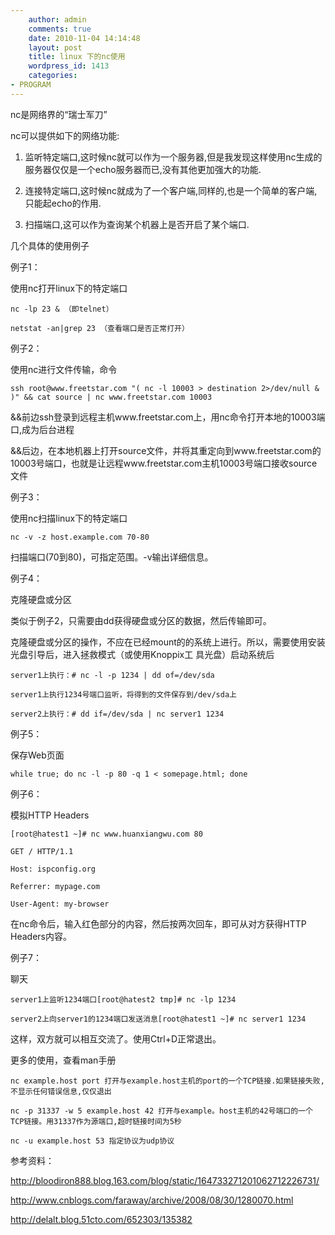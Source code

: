 ```yaml
---
    author: admin
    comments: true
    date: 2010-11-04 14:14:48
    layout: post
    title: linux 下的nc使用
    wordpress_id: 1413
    categories:
- PROGRAM
---
```


nc是网络界的“瑞士军刀”

nc可以提供如下的网络功能:

1) 监听特定端口,这时候nc就可以作为一个服务器,但是我发现这样使用nc生成的服务器仅仅是一个echo服务器而已,没有其他更加强大的功能.

2) 连接特定端口,这时候nc就成为了一个客户端,同样的,也是一个简单的客户端,只能起echo的作用.

3) 扫描端口,这可以作为查询某个机器上是否开启了某个端口.

几个具体的使用例子

例子1：

使用nc打开linux下的特定端口

    nc -lp 23 & （即telnet）

    netstat -an|grep 23 （查看端口是否正常打开）

例子2：

使用nc进行文件传输，命令

    ssh root@www.freetstar.com "( nc -l 10003 > destination 2>/dev/null & )" && cat source | nc www.freetstar.com 10003

&&前边ssh登录到远程主机www.freetstar.com上，用nc命令打开本地的10003端口,成为后台进程

&&后边，在本地机器上打开source文件，并将其重定向到www.freetstar.com的10003号端口，也就是让远程www.freetstar.com主机10003号端口接收source文件

例子3：

使用nc扫描linux下的特定端口

    nc -v -z host.example.com 70-80

扫描端口(70到80)，可指定范围。-v输出详细信息。

例子4：

克隆硬盘或分区

类似于例子2，只需要由dd获得硬盘或分区的数据，然后传输即可。

克隆硬盘或分区的操作，不应在已经mount的的系统上进行。所以，需要使用安装光盘引导后，进入拯救模式（或使用Knoppix工 具光盘）启动系统后

    server1上执行：# nc -l -p 1234 | dd of=/dev/sda

    server1上执行1234号端口监听，将得到的文件保存到/dev/sda上

    server2上执行：# dd if=/dev/sda | nc server1 1234

例子5：

保存Web页面

    while true; do nc -l -p 80 -q 1 < somepage.html; done

例子6：

模拟HTTP Headers

    [root@hatest1 ~]# nc www.huanxiangwu.com 80

    GET / HTTP/1.1

    Host: ispconfig.org

    Referrer: mypage.com

    User-Agent: my-browser

在nc命令后，输入红色部分的内容，然后按两次回车，即可从对方获得HTTP Headers内容。

例子7：

聊天

    server1上监听1234端口[root@hatest2 tmp]# nc -lp 1234

    server2上向server1的1234端口发送消息[root@hatest1 ~]# nc server1 1234

这样，双方就可以相互交流了。使用Ctrl+D正常退出。

更多的使用，查看man手册

    nc example.host port 打开与example.host主机的port的一个TCP链接.如果链接失败,不显示任何错误信息,仅仅退出

    nc -p 31337 -w 5 example.host 42 打开与example。host主机的42号端口的一个TCP链接。用31337作为源端口,超时链接时间为5秒

    nc -u example.host 53 指定协议为udp协议

参考资料：

http://bloodiron888.blog.163.com/blog/static/164733271201062712226731/

http://www.cnblogs.com/faraway/archive/2008/08/30/1280070.html

http://delalt.blog.51cto.com/652303/135382
